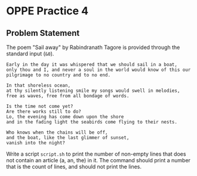 # OPPE Practice 4

## Problem Statement

The poem "Sail away" by Rabindranath Tagore is provided through the standard input (`&0`).

``` text
Early in the day it was whispered that we should sail in a boat,
only thou and I, and never a soul in the world would know of this our
pilgrimage to no country and to no end.

In that shoreless ocean,
at thy silently listening smile my songs would swell in melodies,
free as waves, free from all bondage of words.

Is the time not come yet?
Are there works still to do?
Lo, the evening has come down upon the shore
and in the fading light the seabirds come flying to their nests.

Who knows when the chains will be off,
and the boat, like the last glimmer of sunset,
vanish into the night?
```

Write a script `script.sh` to print the number of non-empty lines that does not contain an article (a, an, the) in it.
The command should print a number that is the count of lines, and should not print the lines.
